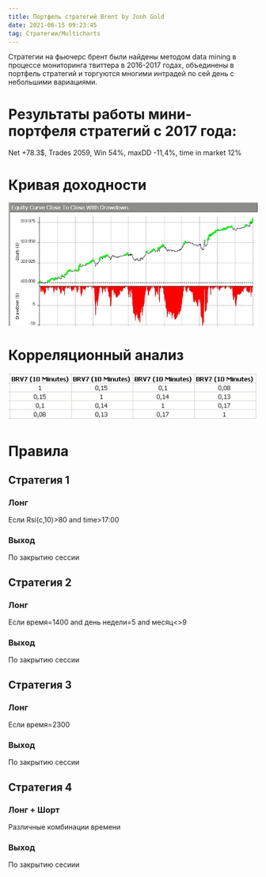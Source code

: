 ```yaml
---
title: Портфель стратегий Brent by Jonh Gold
date: 2021-06-15 09:23:45
tag: Стратегии/Multicharts
---
```


Стратегии на фьючерс брент были найдены методом data mining в процессе мониторинга твиттера в 2016-2017 годах,
объединены в портфель стратегий и торгуются многими интрадей по сей день с небольшими вариациями.

# Результаты работы мини-портфеля стратегий с 2017 года:

Net +78.3$, Trades 2059, Win 54%, maxDD -11,4%, time in market 12%


# Кривая доходности
<img src="https://raw.githubusercontent.com/Ragve-hub/scribble/gh-pages/images/br_p_eq.jpg" alt="Фундаментальный анализ">

# Корреляционный анализ
<img src="https://raw.githubusercontent.com/Ragve-hub/scribble/gh-pages/images/br_p_c.jpg" alt="Фундаментальный анализ">

# Правила

## Стратегия 1

### Лонг
Если Rsi(c,10)>80 and time>17:00

### Выход
По закрытию сессии


## Cтратегия 2

### Лонг
Если время=1400 and день недели=5 and месяц<>9

### Выход
По закрытию сессии

## Стратегия 3

### Лонг
Если время=2300 

### Выход
По закрытию сессии

## Стратегия 4

### Лонг + Шорт
Различные комбинации времени

### Выход
По закрытию сесиии







